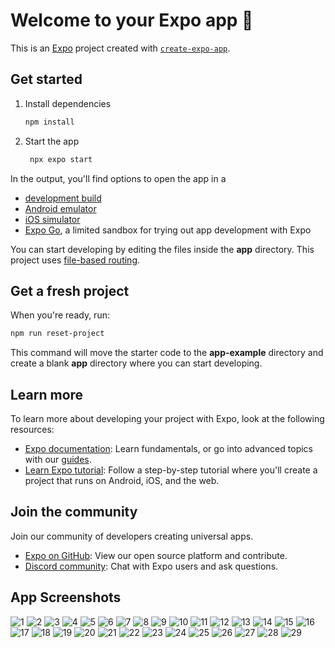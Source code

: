 # Welcome to your Expo app 👋

This is an [Expo](https://expo.dev) project created with [`create-expo-app`](https://www.npmjs.com/package/create-expo-app).

## Get started

1. Install dependencies

   ```bash
   npm install
   ```

2. Start the app

   ```bash
    npx expo start
   ```

In the output, you'll find options to open the app in a

- [development build](https://docs.expo.dev/develop/development-builds/introduction/)
- [Android emulator](https://docs.expo.dev/workflow/android-studio-emulator/)
- [iOS simulator](https://docs.expo.dev/workflow/ios-simulator/)
- [Expo Go](https://expo.dev/go), a limited sandbox for trying out app development with Expo

You can start developing by editing the files inside the **app** directory. This project uses [file-based routing](https://docs.expo.dev/router/introduction).

## Get a fresh project

When you're ready, run:

```bash
npm run reset-project
```

This command will move the starter code to the **app-example** directory and create a blank **app** directory where you can start developing.

## Learn more

To learn more about developing your project with Expo, look at the following resources:

- [Expo documentation](https://docs.expo.dev/): Learn fundamentals, or go into advanced topics with our [guides](https://docs.expo.dev/guides).
- [Learn Expo tutorial](https://docs.expo.dev/tutorial/introduction/): Follow a step-by-step tutorial where you'll create a project that runs on Android, iOS, and the web.

## Join the community

Join our community of developers creating universal apps.

- [Expo on GitHub](https://github.com/expo/expo): View our open source platform and contribute.
- [Discord community](https://chat.expo.dev): Chat with Expo users and ask questions.

## App Screenshots
![1](https://github.com/abhirawat03/TrekSync/blob/master/Screenshot/IMG-20250331-WA0003.jpg)
![2](https://github.com/abhirawat03/TrekSync/blob/master/Screenshot/IMG-20250331-WA0004.jpg)
![3](https://github.com/abhirawat03/TrekSync/blob/master/Screenshot/IMG-20250331-WA0005.jpg)
![4](https://github.com/abhirawat03/TrekSync/blob/master/Screenshot/IMG-20250331-WA00032.jpg)
![5](https://github.com/abhirawat03/TrekSync/blob/master/Screenshot/IMG-20250331-WA0006.jpg)
![6](https://github.com/abhirawat03/TrekSync/blob/master/Screenshot/IMG-20250331-WA00031.jpg)
![7](https://github.com/abhirawat03/TrekSync/blob/master/Screenshot/IMG-20250331-WA00030.jpg)
![8](https://github.com/abhirawat03/TrekSync/blob/master/Screenshot/IMG-20250331-WA00029.jpg)
![9](https://github.com/abhirawat03/TrekSync/blob/master/Screenshot/IMG-20250331-WA00028.jpg)
![10](https://github.com/abhirawat03/TrekSync/blob/master/Screenshot/IMG-20250331-WA00027.jpg)
![11](https://github.com/abhirawat03/TrekSync/blob/master/Screenshot/IMG-20250331-WA00026.jpg)
![12](https://github.com/abhirawat03/TrekSync/blob/master/Screenshot/IMG-20250331-WA00025.jpg)
![13](https://github.com/abhirawat03/TrekSync/blob/master/Screenshot/IMG-20250331-WA00024.jpg)
![14](https://github.com/abhirawat03/TrekSync/blob/master/Screenshot/IMG-20250331-WA00023.jpg)
![15](https://github.com/abhirawat03/TrekSync/blob/master/Screenshot/IMG-20250331-WA00022.jpg)
![16](https://github.com/abhirawat03/TrekSync/blob/master/Screenshot/IMG-20250331-WA00021.jpg)
![17](https://github.com/abhirawat03/TrekSync/blob/master/Screenshot/IMG-20250331-WA00020.jpg)
![18](https://github.com/abhirawat03/TrekSync/blob/master/Screenshot/IMG-20250331-WA00019.jpg)
![19](https://github.com/abhirawat03/TrekSync/blob/master/Screenshot/IMG-20250331-WA00018.jpg)
![20](https://github.com/abhirawat03/TrekSync/blob/master/Screenshot/IMG-20250331-WA00017.jpg)
![21](https://github.com/abhirawat03/TrekSync/blob/master/Screenshot/IMG-20250331-WA00016.jpg)
![22](https://github.com/abhirawat03/TrekSync/blob/master/Screenshot/IMG-20250331-WA00015.jpg)
![23](https://github.com/abhirawat03/TrekSync/blob/master/Screenshot/IMG-20250331-WA00014.jpg)
![24](https://github.com/abhirawat03/TrekSync/blob/master/Screenshot/IMG-20250331-WA00013.jpg)
![25](https://github.com/abhirawat03/TrekSync/blob/master/Screenshot/IMG-20250331-WA00012.jpg)
![26](https://github.com/abhirawat03/TrekSync/blob/master/Screenshot/IMG-20250331-WA00011.jpg)
![27](https://github.com/abhirawat03/TrekSync/blob/master/Screenshot/IMG-20250331-WA00010.jpg)
![28](https://github.com/abhirawat03/TrekSync/blob/master/Screenshot/IMG-20250331-WA0009.jpg)
![29](https://github.com/abhirawat03/TrekSync/blob/master/Screenshot/IMG-20250331-WA0008.jpg)

